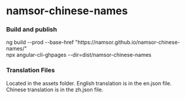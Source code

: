 # namsor-chinese-names

<h3>Build and publish</h3>
ng build --prod --base-href "https://namsor.github.io/namsor-chinese-names/" <br>
npx angular-cli-ghpages --dir=dist/namsor-chinese-names

<h3>Translation Files</h3>
Located in the assets folder. English translation is in the en.json file. Chinese translation is in the zh.json file.

